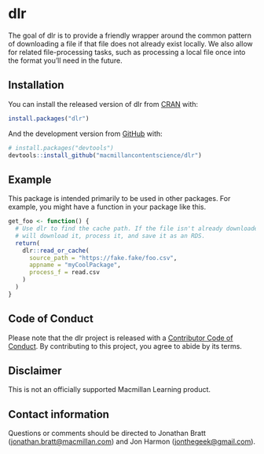
<!-- README.md is generated from README.Rmd. Please edit that file -->

# dlr

<!-- badges: start -->
<!-- badges: end -->

The goal of dlr is to provide a friendly wrapper around the common
pattern of downloading a file if that file does not already exist
locally. We also allow for related file-processing tasks, such as
processing a local file once into the format you’ll need in the future.

## Installation

You can install the released version of dlr from
[CRAN](https://CRAN.R-project.org) with:

``` r
install.packages("dlr")
```

And the development version from [GitHub](https://github.com/) with:

``` r
# install.packages("devtools")
devtools::install_github("macmillancontentscience/dlr")
```

## Example

This package is intended primarily to be used in other packages. For
example, you might have a function in your package like this.

``` r
get_foo <- function() {
  # Use dlr to find the cache path. If the file isn't already downloaded, dlr
  # will download it, process it, and save it as an RDS.
  return(
    dlr::read_or_cache(
      source_path = "https://fake.fake/foo.csv",
      appname = "myCoolPackage",
      process_f = read.csv
    )
  )
}
```

## Code of Conduct

Please note that the dlr project is released with a [Contributor Code of
Conduct](https://contributor-covenant.org/version/2/0/CODE_OF_CONDUCT.html).
By contributing to this project, you agree to abide by its terms.

## Disclaimer

This is not an officially supported Macmillan Learning product.

## Contact information

Questions or comments should be directed to Jonathan Bratt
(<jonathan.bratt@macmillan.com>) and Jon Harmon
(<jonthegeek@gmail.com>).
